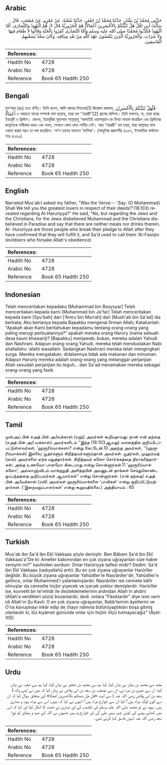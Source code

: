## Arabic


<div dir="rtl" lang="ar" style={{fontSize:'larger',backgroundColor:'#f8f9fa',padding:20}}>
حَدَّثَنِي مُحَمَّدُ بْنُ بَشَّارٍ، حَدَّثَنَا مُحَمَّدُ بْنُ جَعْفَرٍ، حَدَّثَنَا شُعْبَةُ، عَنْ عَمْرٍو، عَنْ مُصْعَبٍ، قَالَ سَأَلْتُ أَبِي ‏(‏قُلْ هَلْ نُنَبِّئُكُمْ بِالأَخْسَرِينَ أَعْمَالاً‏)‏ هُمُ الْحَرُورِيَّةُ قَالَ لاَ، هُمُ الْيَهُودُ وَالنَّصَارَى، أَمَّا الْيَهُودُ فَكَذَّبُوا مُحَمَّدًا صلى الله عليه وسلم وَأَمَّا النَّصَارَى كَفَرُوا بِالْجَنَّةِ وَقَالُوا لاَ طَعَامَ فِيهَا وَلاَ شَرَابَ، وَالْحَرُورِيَّةُ الَّذِينَ يَنْقُضُونَ عَهْدَ اللَّهِ مِنْ بَعْدِ مِيثَاقِهِ، وَكَانَ سَعْدٌ يُسَمِّيهِمُ الْفَاسِقِينَ‏.‏
</div>
<div style={{backgroundColor:'#f8f9fa',padding:20, marginBottom: 10}}><table> <thead> <tr> <th>References:</th> <th></th> </tr> </thead> <tbody><tr><td>Hadith No</td><td>4728</td></tr><tr><td>Arabic No</td><td>4728</td></tr><tr><td>Reference</td><td>Book 65 Hadith 250</td></tr></tbody></table></div>

## Bengali


<div dir="ltr" lang="bn" style={{fontSize:'larger',backgroundColor:'#f8f9fa',padding:20}}>
মুস‘আব (রাঃ) হতে বর্ণিত। তিনি বলেন, আমি আমার পিতাকে[1] জিজ্ঞেস করলাম, قُلْهَلْ نُنَبِّئُكُمْ بِالْأَخْسَرِيْنَ أَعْمَالًا এ আয়াতে যাদের সম্পর্কে বলা হয়েছে, তারা হল ‘‘হারূরী’’[2] গ্রামের বাসিন্দা। তিনি বললেন, না, তারা হচ্ছে ইয়াহূদী ও খ্রিস্টান। কেননা, ইয়াহূদীরা মুহাম্মাদ সাল্লাল্লাহু ‘আলাইহি ওয়াসাল্লাম-কে মিথ্যা সাব্যস্ত করেছিল এবং খ্রিস্টানরা জান্নাতকে অস্বীকার করত এবং বলত, সেখানে কোন খাদ্য-পানীয় নেই। আর ‘‘হারূরী’’ হল তারা, যারা আল্লাহর সঙ্গে ওয়াদা করার পরও তা ভঙ্গ করেছিল। সা‘দ তাদের বলতেন ‘ফাসিক’। (আধুনিক প্রকাশনীঃ ৪৩৬৭, ইসলামিক ফাউন্ডেশনঃ ৪৩৬৯)
</div>
<div style={{backgroundColor:'#f8f9fa',padding:20, marginBottom: 10}}><table> <thead> <tr> <th>References:</th> <th></th> </tr> </thead> <tbody><tr><td>Hadith No</td><td>4728</td></tr><tr><td>Arabic No</td><td>4728</td></tr><tr><td>Reference</td><td>Book 65 Hadith 250</td></tr></tbody></table></div>

## English


<div dir="ltr" lang="en" style={{fontSize:'larger',backgroundColor:'#f8f9fa',padding:20}}>
Narrated Mus'ab:I asked my father, "Was the Verse:-- 'Say: (O Muhammad) Shall We tell you the greatest losers in respect of their deeds?'(18.103) revealed regarding Al-Haruriyya?" He said, "No, but regarding the Jews and the Christians, for the Jews disbelieved Muhammad and the Christians disbelieved in Paradise and say that there are neither meals nor drinks therein. Al- Hururiyya are those people who break their pledge to Allah after they have confirmed that they will fulfill it, and Sa'd used to call them 'Al-Fasiqin (evildoers who forsake Allah's obedience)
</div>
<div style={{backgroundColor:'#f8f9fa',padding:20, marginBottom: 10}}><table> <thead> <tr> <th>References:</th> <th></th> </tr> </thead> <tbody><tr><td>Hadith No</td><td>4728</td></tr><tr><td>Arabic No</td><td>4728</td></tr><tr><td>Reference</td><td>Book 65 Hadith 250</td></tr></tbody></table></div>

## Indonesian


<div dir="ltr" lang="id" style={{fontSize:'larger',backgroundColor:'#f8f9fa',padding:20}}>
Telah menceritakan kepadaku [Muhammad bin Basysyar] Telah menceritakan kepada kami [Muhammad bin Ja'far] Telah menceritakan kepada kami [Syu'bah] dari ['Amru bin Murrah] dari [Mush'ab bin Sa'ad] dia berkata; Aku bertanya kepada Bapakku mengenai firman Allah; Katakanlah: "Apakah akan Kami beritahukan kepadamu tentang orang-orang yang paling merugi perbuatannya?" apakah mereka orang Harury (nama sebuah desa kaum khawarij)? [Bapakku] menjawab; bukan, mereka adalah Yahudi dan Nashrani. Adapun orang-orang Yahudi, mereka telah mendustakan Nabi shallallahu 'alaihi wasallam. Sedangkan Nashrani mereka telah mengingkari surga. Mereka mengatakan; didalamnya tidak ada makanan dan minuman. Adapun Haruriy mereka adalah orang-orang yang melanggar perjanjian Allah sesudah perjanjian itu teguh... dan Sa'ad menamakan mereka sebagai orang-orang yang fasik
</div>
<div style={{backgroundColor:'#f8f9fa',padding:20, marginBottom: 10}}><table> <thead> <tr> <th>References:</th> <th></th> </tr> </thead> <tbody><tr><td>Hadith No</td><td>4728</td></tr><tr><td>Arabic No</td><td>4728</td></tr><tr><td>Reference</td><td>Book 65 Hadith 250</td></tr></tbody></table></div>

## Tamil


<div dir="ltr" lang="ta" style={{fontSize:'larger',backgroundColor:'#f8f9fa',padding:20}}>
முஸ்அப் பின் சஅத் பின் அபீவக்காஸ் (ரஹ்) அவர்கள் கூறியதாவது: நான் என் தந்தை (சஅத் பின் அபீ வக்காஸ்) அவர்களிடம் ‘‘இந்த (18:103ஆவது) வசனத்தில் குறிப்பிடப்பட்டுள்ளவர்கள், ‘ஹரூரிய்யாக்களா? என்று கேட்டேன்.10 அதற்கு அவர்கள், ‘‘(ஹரூரிய்யாக்கள்) இல்லை; யூதர்களும் கிறித்தவர்களும்தான் அவர்கள். யூதர்கள், முஹம்மத் (ஸல்) அவர்களை ஏற்க மறுத்தார்கள். கிறித்தவர் களோ சொர்க்கத்தை நிராகரித்தார்கள்; அங்கு உணவோ பானமோ கிடையாது என்று சொன்னார்கள்.11 ‘ஹரூரிய்யாக்களோ’, அல்லாஹ்விடம் வாக்குறுதி அளித்தபின் அவனுடன் தாங்கள் செய்துகொண்ட ஒப்பந்தத்தை முறிப்பவர்கள் ஆவார்கள்” என்று சொன்னார்கள். (என் தந்தை) சஅத் பின் அபீவக்காஸ் (ரலி) அவர்கள் ஹரூரிய்யாக்களை ‘பாவிகள்’ என்று குறிப்பிட்டுவந்தார்கள். (‘இறைமறுப்பாளர்கள்’ என்று கூறுவதில்லை.) அத்தியாயம் : 65
</div>
<div style={{backgroundColor:'#f8f9fa',padding:20, marginBottom: 10}}><table> <thead> <tr> <th>References:</th> <th></th> </tr> </thead> <tbody><tr><td>Hadith No</td><td>4728</td></tr><tr><td>Arabic No</td><td>4728</td></tr><tr><td>Reference</td><td>Book 65 Hadith 250</td></tr></tbody></table></div>

## Turkish


<div dir="ltr" lang="tr" style={{fontSize:'larger',backgroundColor:'#f8f9fa',padding:20}}>
Mus'ab ibn Sa'd ibn Ebî Vakkaas şöyle demiştir: Ben Bâbam Sa'd ibn Ebî Vakkaas'a"De kî: Ameller bakımından en çok ziyana uğrayanları size haber vereyim mi?" kavlinden sordum: Onlar Harûriyye taifesi midir? Dedim. Sa'd ibn Ebî Vakkaas (radıyallahü anh): Bu en çok ziyana uğrayanlar Harûrîler değildir. Bu büyük ziyana uğrayanlar Yahûdîler'le Nasrânîler'dir, Yahûdîler'e gelince, onlar Muhammed'i yalanlamışlardır. Nasrânîler ise cennete kâfir olmuşlar da cennette hiçbir yiyecek ve içecek yoktur demişlerdir. Harûrîler ise, kuvvetli bir te'mînât ile desteklemelerinin ardından Allah'ın ahdini (Allah'a verdikleri sözü) bozanlardır, dedi. onlara "Fâsıklardır" diye isim verir idi Allah'ın Şu Kavli: O en çok ziyana uğrayanlar, Rabb’lerinin âyetlerini ve O’na kavuşmayı inkâr edip de (hayır nâmına bütün)yaptıkları boşa gitmiş olanlardır ki, biz kıyâmet gününde onlar için hiçbir ölçü tutmayacağız" (Âyet: 105)
</div>
<div style={{backgroundColor:'#f8f9fa',padding:20, marginBottom: 10}}><table> <thead> <tr> <th>References:</th> <th></th> </tr> </thead> <tbody><tr><td>Hadith No</td><td>4728</td></tr><tr><td>Arabic No</td><td>4728</td></tr><tr><td>Reference</td><td>Book 65 Hadith 250</td></tr></tbody></table></div>

## Urdu


<div dir="rtl" lang="ur" style={{fontSize:'larger',backgroundColor:'#f8f9fa',padding:20}}>
مجھ سے محمد بن بشار نے بیان کیا، کہا ہم سے محمد بن جعفر نے بیان کیا، کہا ہم سے شعبہ نے بیان کیا، ان سے عمرو بن مرہ نے، ان سے مصعب بن سعد بن ابی وقاص نے بیان کیا کہ میں نے اپنے والد ( سعد بن ابی وقاص رضی اللہ عنہ ) سے آیت «قل هل ننبئكم بالأخسرين أعمالا‏» کے متعلق سوال کیا کہ ان سے کون لوگ مراد ہیں؟ کیا ان سے خوارج مراد ہیں؟ انہوں نے کہا کہ نہیں، اس سے مراد یہود و نصاریٰ ہیں۔ یہود نے تو محمد صلی اللہ علیہ وسلم کی تکذیب کی اور نصاریٰ نے جنت کا انکار کیا اور کہا کہ اس میں کھانے پینے کی کوئی چیز نہیں ملے گی اور خوارج وہ ہیں جنہوں نے اللہ کے عہد و میثاق کو توڑا سعد رضی اللہ عنہ انہیں فاسق کہا کرتے تھے۔
</div>
<div style={{backgroundColor:'#f8f9fa',padding:20, marginBottom: 10}}><table> <thead> <tr> <th>References:</th> <th></th> </tr> </thead> <tbody><tr><td>Hadith No</td><td>4728</td></tr><tr><td>Arabic No</td><td>4728</td></tr><tr><td>Reference</td><td>Book 65 Hadith 250</td></tr></tbody></table></div>